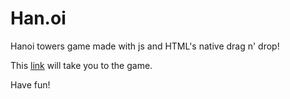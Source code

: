 # Han.oi
Hanoi towers game made with js and HTML's native drag n' drop!

This [link](https://cdn.rawgit.com/ArturoRodriguezRomero/Han.oi/25df94ce/Han.oi.html) will take you to the game.

Have fun!
